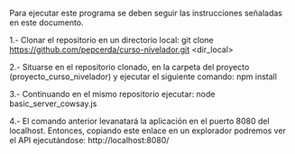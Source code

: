 Para ejecutar este programa se deben seguir las instrucciones señaladas en este documento. 

1.- Clonar el repositorio en un directorio local: git clone https://github.com/pepcerda/curso-nivelador.git <dir_local>

2.- Situarse en el repositorio clonado, en la carpeta del proyecto (proyecto_curso_nivelador) y ejecutar el siguiente comando: npm install

3.- Continuando en el mismo repositorio ejecutar: node basic_server_cowsay.js

4.- El comando anterior levanatará la aplicación en el puerto 8080 del localhost. Entonces, copiando este enlace en un explorador podremos ver el API ejecutándose: http://localhost:8080/

